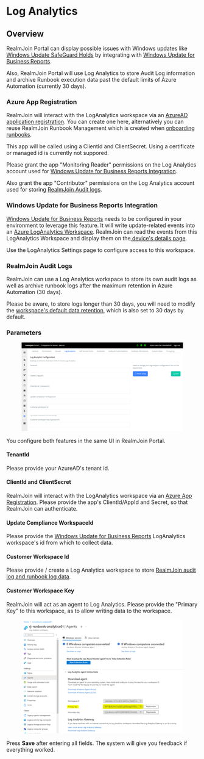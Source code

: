 # Log Analytics

## Overview

RealmJoin Portal can display possible issues with Windows updates like [Windows Update SafeGuard Holds](https://docs.microsoft.com/en-us/windows/deployment/update/safeguard-holds) by integrating with [Windows Update for Business Reports](https://learn.microsoft.com/en-us/windows/deployment/update/wufb-reports-overview).

Also, RealmJoin Portal will use Log Analytics to store Audit Log information and archive Runbook execution data past the default limits of Azure Automation (currently 30 days).

### Azure App Registration

RealmJoin will interact with the LogAnalytics workspace via an [AzureAD application registration](https://docs.microsoft.com/en-us/azure/active-directory/develop/app-objects-and-service-principals). You can create one here, alternatively you can reuse RealmJoin Runbook Management which is created when [onboarding runbooks](../onboarding/connecting-azure-automation/).

This app will be called using a ClientId and ClientSecret. Using a certificate or managed id is currently not suppored.

Please grant the app "Monitoring Reader" permissions on the Log Analytics account used for [Windows Update for Business Reports Integration](log-analytics.md#windows-update-for-business-reports-integration).

Also grant the app "Contributor" permissions on the Log Analytics account used for storing [RealmJoin Audit logs](log-analytics.md#realmjoin-audit-logs).

### Windows Update for Business Reports Integration

[Windows Update for Business Reports](https://learn.microsoft.com/en-us/windows/deployment/update/wufb-reports-overview) needs to be configured in your environment to leverage this feature. It will write update-related events into an [Azure LogAnalytics Workspace](https://docs.microsoft.com/en-us/azure/azure-monitor/logs/log-analytics-overview). RealmJoin can read the events from this LogAnalytics Workspace and display them on the[ device's details page](../user-group-device-management/device-list/device-details.md).

Use the LogAnalytics Settings page to configure access to this workspace.&#x20;

### RealmJoin Audit Logs

RealmJoin can use a Log Analytics workspace to store its own audit logs as well as archive runbook logs after the maximum retention in Azure Automation (30 days).&#x20;

Please be aware, to store logs longer than 30 days, you will need to modify the [workspace's default data retention](https://learn.microsoft.com/en-us/azure/azure-monitor/logs/data-retention-archive?tabs=portal-1%2Cportal-2), which is also set to 30 days by default.&#x20;

### Parameters

<figure><img src="../.gitbook/assets/image (1).png" alt=""><figcaption></figcaption></figure>

You configure both features in the same UI in RealmJoin Portal.

#### TenantId

Please provide your AzureAD's tenant id.

#### ClientId and ClientSecret

RealmJoin will interact with the LogAnalytics workspace via an [Azure App Registration](log-analytics.md#azure-app-registration). Please provide the app's ClientId/AppId and Secret, so that RealmJoin can authenticate.

#### Update Compliance WorkspaceId

Please provide the [Windows Update for Business Reports](log-analytics.md#windows-update-for-business-reports-integration) LogAnalytics workspace's id from which to collect data.

#### Customer Workspace Id

Please provide / create a Log Analytics workspace to store [RealmJoin audit log and runbook log data](log-analytics.md#realmjoin-audit-logs).

#### Customer Workspace Key

RealmJoin will act as an agent to Log Analytics. Please provide the "Primary Key" to this workspace, as to allow writing data to the workspace.

<figure><img src="../.gitbook/assets/image.png" alt=""><figcaption></figcaption></figure>

Press **Save** after entering all fields. The system will give you feedback if everything worked.
